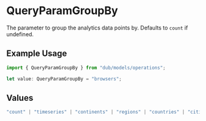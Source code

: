 # QueryParamGroupBy

The parameter to group the analytics data points by. Defaults to `count` if undefined.

## Example Usage

```typescript
import { QueryParamGroupBy } from "dub/models/operations";

let value: QueryParamGroupBy = "browsers";
```

## Values

```typescript
"count" | "timeseries" | "continents" | "regions" | "countries" | "cities" | "devices" | "browsers" | "os" | "trigger" | "triggers" | "referers" | "referer_urls" | "top_links" | "top_urls" | "utm_sources" | "utm_mediums" | "utm_campaigns" | "utm_terms" | "utm_contents"
```